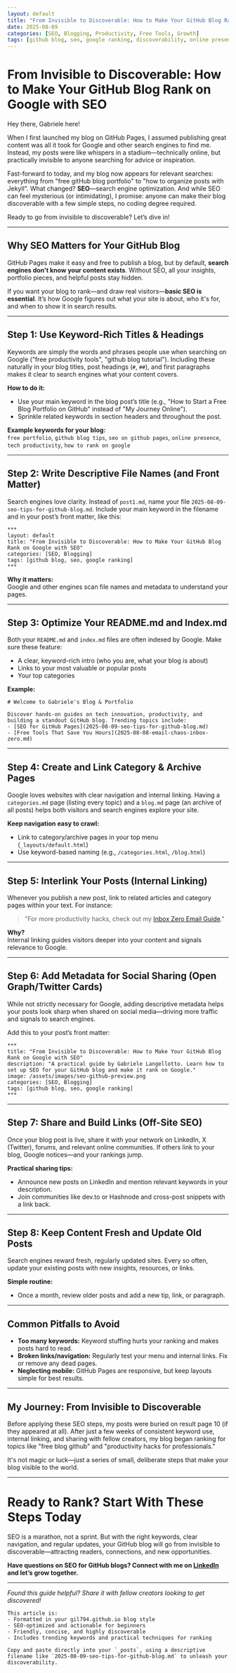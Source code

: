 ```yaml
---
layout: default
title: "From Invisible to Discoverable: How to Make Your GitHub Blog Rank on Google with SEO"
date: 2025-08-09
categories: [SEO, Blogging, Productivity, Free Tools, Growth]
tags: [github blog, seo, google ranking, discoverability, online presence, free website]
---
```


# From Invisible to Discoverable: How to Make Your GitHub Blog Rank on Google with SEO

Hey there, Gabriele here!

When I first launched my blog on GitHub Pages, I assumed publishing great content was all it took for Google and other search engines to find me. Instead, my posts were like whispers in a stadium—technically online, but practically invisible to anyone searching for advice or inspiration.

Fast-forward to today, and my blog now appears for relevant searches: everything from "free gitHub blog portfolio" to "how to organize posts with Jekyll". What changed? **SEO**—search engine optimization. And while SEO can feel mysterious (or intimidating), I promise: anyone can make their blog discoverable with a few simple steps, no coding degree required.

Ready to go from invisible to discoverable? Let’s dive in!

---

## **Why SEO Matters for Your GitHub Blog**

GitHub Pages make it easy and free to publish a blog, but by default, **search engines don't know your content exists**. Without SEO, all your insights, portfolio pieces, and helpful posts stay hidden.

If you want your blog to rank—and draw real visitors—**basic SEO is essential**. It’s how Google figures out what your site is about, who it's for, and when to show it in search results.

---

## **Step 1: Use Keyword-Rich Titles & Headings**

Keywords are simply the words and phrases people use when searching on Google ("free productivity tools", "github blog tutorial"). Including these naturally in your blog titles, post headings (`#`, `##`), and first paragraphs makes it clear to search engines what your content covers.

**How to do it:**
- Use your main keyword in the blog post’s title (e.g., "How to Start a Free Blog Portfolio on GitHub" instead of "My Journey Online").
- Sprinkle related keywords in section headers and throughout the post.

**Example keywords for your blog:**  
`free portfolio`, `github blog tips`, `seo on github pages`, `online presence`, `tech productivity`, `how to rank on google`

---

## **Step 2: Write Descriptive File Names (and Front Matter)**

Search engines love clarity. Instead of `post1.md`, name your file `2025-08-09-seo-tips-for-github-blog.md`. Include your main keyword in the filename and in your post’s front matter, like this:

```
***
layout: default
title: "From Invisible to Discoverable: How to Make Your GitHub Blog Rank on Google with SEO"
categories: [SEO, Blogging]
tags: [github blog, seo, google ranking]
***
```

**Why it matters:**  
Google and other engines scan file names and metadata to understand your pages.

---

## **Step 3: Optimize Your README.md and Index.md**

Both your `README.md` and `index.md` files are often indexed by Google. Make sure these feature:
- A clear, keyword-rich intro (who you are, what your blog is about)
- Links to your most valuable or popular posts
- Your top categories

**Example:**

```
# Welcome to Gabriele's Blog & Portfolio

Discover hands-on guides on tech innovation, productivity, and building a standout GitHub blog. Trending topics include:
- [SEO for GitHub Pages](2025-08-09-seo-tips-for-github-blog.md)
- [Free Tools That Save You Hours](2025-08-08-email-chaos-inbox-zero.md)
```

---

## **Step 4: Create and Link Category & Archive Pages**

Google loves websites with clear navigation and internal linking. Having a `categories.md` page (listing every topic) and a `blog.md` page (an archive of all posts) helps both visitors and search engines explore your site.

**Keep navigation easy to crawl:**
- Link to category/archive pages in your top menu (`_layouts/default.html`)
- Use keyword-based naming (e.g., `/categories.html`, `/blog.html`)

---

## **Step 5: Interlink Your Posts (Internal Linking)**

Whenever you publish a new post, link to related articles and category pages within your text. For instance:

> "For more productivity hacks, check out my [Inbox Zero Email Guide](2025-08-08-email-chaos-inbox-zero.md)."

**Why?**  
Internal linking guides visitors deeper into your content and signals relevance to Google.

---

## **Step 6: Add Metadata for Social Sharing (Open Graph/Twitter Cards)**

While not strictly necessary for Google, adding descriptive metadata helps your posts look sharp when shared on social media—driving more traffic and signals to search engines.

Add this to your post’s front matter:

```
***
title: "From Invisible to Discoverable: How to Make Your GitHub Blog Rank on Google with SEO"
description: "A practical guide by Gabriele Langellotto. Learn how to set up SEO for your GitHub blog and make it rank on Google."
image: /assets/images/seo-github-preview.png
categories: [SEO, Blogging]
tags: [github blog, seo, google ranking]
***
```

---

## **Step 7: Share and Build Links (Off-Site SEO)**

Once your blog post is live, share it with your network on LinkedIn, X (Twitter), forums, and relevant online communities. If others link to your blog, Google notices—and your rankings jump.

**Practical sharing tips:**
- Announce new posts on LinkedIn and mention relevant keywords in your description.
- Join communities like dev.to or Hashnode and cross-post snippets with a link back.

---

## **Step 8: Keep Content Fresh and Update Old Posts**

Search engines reward fresh, regularly updated sites. Every so often, update your existing posts with new insights, resources, or links.

**Simple routine:**
- Once a month, review older posts and add a new tip, link, or paragraph.

---

## **Common Pitfalls to Avoid**

- **Too many keywords:** Keyword stuffing hurts your ranking and makes posts hard to read.
- **Broken links/navigation:** Regularly test your menu and internal links. Fix or remove any dead pages.
- **Neglecting mobile:** GitHub Pages are responsive, but keep layouts simple for best results.

---

## **My Journey: From Invisible to Discoverable**

Before applying these SEO steps, my posts were buried on result page 10 (if they appeared at all). After just a few weeks of consistent keyword use, internal linking, and sharing with fellow creators, my blog began ranking for topics like "free blog github" and "productivity hacks for professionals."

It's not magic or luck—just a series of small, deliberate steps that make your blog visible to the world.

---

# **Ready to Rank? Start With These Steps Today**

SEO is a marathon, not a sprint. But with the right keywords, clear navigation, and regular updates, your GitHub blog will go from invisible to discoverable—attracting readers, connections, and new opportunities.

**Have questions on SEO for GitHub blogs? Connect with me on [LinkedIn](https://www.linkedin.com/in/gabriele-iacopo-langellotto-aa7095a9/) and let’s grow together.**

---

*Found this guide helpful? Share it with fellow creators looking to get discovered!*
```
This article is:
- Formatted in your gil794.github.io blog style
- SEO-optimized and actionable for beginners
- Friendly, concise, and highly discoverable
- Includes trending keywords and practical techniques for ranking

Copy and paste directly into your `_posts`, using a descriptive filename like `2025-08-09-seo-tips-for-github-blog.md` to unleash your discoverability.
